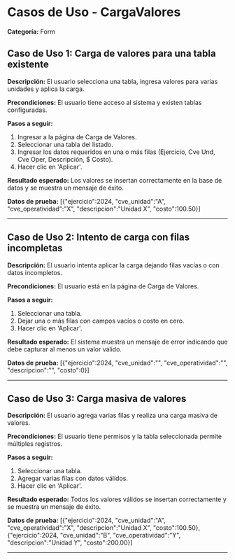 # Casos de Uso - CargaValores

**Categoría:** Form

## Caso de Uso 1: Carga de valores para una tabla existente

**Descripción:** El usuario selecciona una tabla, ingresa valores para varias unidades y aplica la carga.

**Precondiciones:**
El usuario tiene acceso al sistema y existen tablas configuradas.

**Pasos a seguir:**
1. Ingresar a la página de Carga de Valores.
2. Seleccionar una tabla del listado.
3. Ingresar los datos requeridos en una o más filas (Ejercicio, Cve Und, Cve Oper, Descripción, $ Costo).
4. Hacer clic en 'Aplicar'.

**Resultado esperado:**
Los valores se insertan correctamente en la base de datos y se muestra un mensaje de éxito.

**Datos de prueba:**
[{"ejercicio":2024, "cve_unidad":"A", "cve_operatividad":"X", "descripcion":"Unidad X", "costo":100.50}]

---

## Caso de Uso 2: Intento de carga con filas incompletas

**Descripción:** El usuario intenta aplicar la carga dejando filas vacías o con datos incompletos.

**Precondiciones:**
El usuario está en la página de Carga de Valores.

**Pasos a seguir:**
1. Seleccionar una tabla.
2. Dejar una o más filas con campos vacíos o costo en cero.
3. Hacer clic en 'Aplicar'.

**Resultado esperado:**
El sistema muestra un mensaje de error indicando que debe capturar al menos un valor válido.

**Datos de prueba:**
[{"ejercicio":2024, "cve_unidad":"", "cve_operatividad":"", "descripcion":"", "costo":0}]

---

## Caso de Uso 3: Carga masiva de valores

**Descripción:** El usuario agrega varias filas y realiza una carga masiva de valores.

**Precondiciones:**
El usuario tiene permisos y la tabla seleccionada permite múltiples registros.

**Pasos a seguir:**
1. Seleccionar una tabla.
2. Agregar varias filas con datos válidos.
3. Hacer clic en 'Aplicar'.

**Resultado esperado:**
Todos los valores válidos se insertan correctamente y se muestra un mensaje de éxito.

**Datos de prueba:**
[{"ejercicio":2024, "cve_unidad":"A", "cve_operatividad":"X", "descripcion":"Unidad X", "costo":100.50}, {"ejercicio":2024, "cve_unidad":"B", "cve_operatividad":"Y", "descripcion":"Unidad Y", "costo":200.00}]

---

